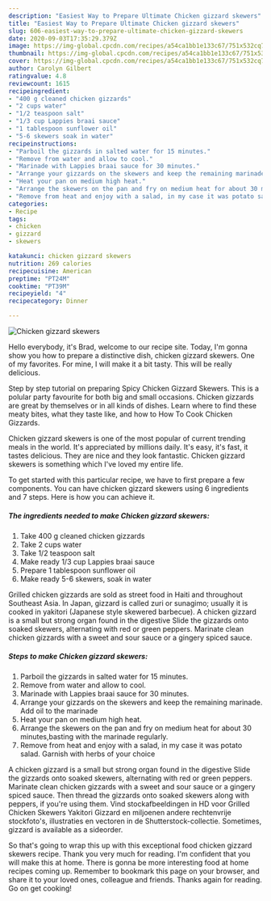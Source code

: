 ```yaml
---
description: "Easiest Way to Prepare Ultimate Chicken gizzard skewers"
title: "Easiest Way to Prepare Ultimate Chicken gizzard skewers"
slug: 606-easiest-way-to-prepare-ultimate-chicken-gizzard-skewers
date: 2020-09-03T17:35:29.379Z
image: https://img-global.cpcdn.com/recipes/a54ca1bb1e133c67/751x532cq70/chicken-gizzard-skewers-recipe-main-photo.jpg
thumbnail: https://img-global.cpcdn.com/recipes/a54ca1bb1e133c67/751x532cq70/chicken-gizzard-skewers-recipe-main-photo.jpg
cover: https://img-global.cpcdn.com/recipes/a54ca1bb1e133c67/751x532cq70/chicken-gizzard-skewers-recipe-main-photo.jpg
author: Carolyn Gilbert
ratingvalue: 4.8
reviewcount: 1615
recipeingredient:
- "400 g cleaned chicken gizzards"
- "2 cups water"
- "1/2 teaspoon salt"
- "1/3 cup Lappies braai sauce"
- "1 tablespoon sunflower oil"
- "5-6 skewers soak in water"
recipeinstructions:
- "Parboil the gizzards in salted water for 15 minutes."
- "Remove from water and allow to cool."
- "Marinade with Lappies braai sauce for 30 minutes."
- "Arrange your gizzards on the skewers and keep the remaining marinade. Add oil to the marinade"
- "Heat your pan on medium high heat."
- "Arrange the skewers on the pan and fry on medium heat for about 30 minutes,basting with the marinade regularly."
- "Remove from heat and enjoy with a salad, in my case it was potato salad. Garnish with herbs of your choice"
categories:
- Recipe
tags:
- chicken
- gizzard
- skewers

katakunci: chicken gizzard skewers 
nutrition: 269 calories
recipecuisine: American
preptime: "PT24M"
cooktime: "PT39M"
recipeyield: "4"
recipecategory: Dinner

---
```



![Chicken gizzard skewers](https://img-global.cpcdn.com/recipes/a54ca1bb1e133c67/751x532cq70/chicken-gizzard-skewers-recipe-main-photo.jpg)

Hello everybody, it's Brad, welcome to our recipe site. Today, I'm gonna show you how to prepare a distinctive dish, chicken gizzard skewers. One of my favorites. For mine, I will make it a bit tasty. This will be really delicious.

Step by step tutorial on preparing Spicy Chicken Gizzard Skewers. This is a polular party favourite for both big and small occasions. Chicken gizzards are great by themselves or in all kinds of dishes. Learn where to find these meaty bites, what they taste like, and how to How To Cook Chicken Gizzards.

Chicken gizzard skewers is one of the most popular of current trending meals in the world. It's appreciated by millions daily. It's easy, it's fast, it tastes delicious. They are nice and they look fantastic. Chicken gizzard skewers is something which I've loved my entire life.


To get started with this particular recipe, we have to first prepare a few components. You can have chicken gizzard skewers using 6 ingredients and 7 steps. Here is how you can achieve it.

<!--inarticleads1-->

##### The ingredients needed to make Chicken gizzard skewers:

1. Take 400 g cleaned chicken gizzards
1. Take 2 cups water
1. Take 1/2 teaspoon salt
1. Make ready 1/3 cup Lappies braai sauce
1. Prepare 1 tablespoon sunflower oil
1. Make ready 5-6 skewers, soak in water


Grilled chicken gizzards are sold as street food in Haiti and throughout Southeast Asia. In Japan, gizzard is called zuri or sunagimo; usually it is cooked in yakitori (Japanese style skewered barbecue). A chicken gizzard is a small but strong organ found in the digestive Slide the gizzards onto soaked skewers, alternating with red or green peppers. Marinate clean chicken gizzards with a sweet and sour sauce or a gingery spiced sauce. 

<!--inarticleads2-->

##### Steps to make Chicken gizzard skewers:

1. Parboil the gizzards in salted water for 15 minutes.
1. Remove from water and allow to cool.
1. Marinade with Lappies braai sauce for 30 minutes.
1. Arrange your gizzards on the skewers and keep the remaining marinade. Add oil to the marinade
1. Heat your pan on medium high heat.
1. Arrange the skewers on the pan and fry on medium heat for about 30 minutes,basting with the marinade regularly.
1. Remove from heat and enjoy with a salad, in my case it was potato salad. Garnish with herbs of your choice


A chicken gizzard is a small but strong organ found in the digestive Slide the gizzards onto soaked skewers, alternating with red or green peppers. Marinate clean chicken gizzards with a sweet and sour sauce or a gingery spiced sauce. Then thread the gizzards onto soaked skewers along with peppers, if you&#39;re using them. Vind stockafbeeldingen in HD voor Grilled Chicken Skewers Yakitori Gizzard en miljoenen andere rechtenvrije stockfoto&#39;s, illustraties en vectoren in de Shutterstock-collectie. Sometimes, gizzard is available as a sideorder. 

So that's going to wrap this up with this exceptional food chicken gizzard skewers recipe. Thank you very much for reading. I'm confident that you will make this at home. There is gonna be more interesting food at home recipes coming up. Remember to bookmark this page on your browser, and share it to your loved ones, colleague and friends. Thanks again for reading. Go on get cooking!
